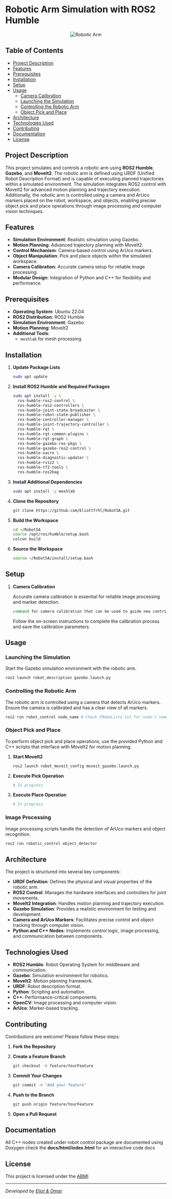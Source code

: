 # Robotic Arm Simulation with ROS2 Humble

<p align="center">
  <img src="images/rviz_view.png" alt="Robotic Arm" />
</p>


## Table of Contents

- [Project Description](#project-description)
- [Features](#features)
- [Prerequisites](#prerequisites)
- [Installation](#installation)
- [Setup](#setup)
- [Usage](#usage)
  - [Camera Calibration](#camera-calibration)
  - [Launching the Simulation](#launching-the-simulation)
  - [Controlling the Robotic Arm](#controlling-the-robotic-arm)
  - [Object Pick and Place](#object-pick-and-place)
- [Architecture](#architecture)
- [Technologies Used](#technologies-used)
- [Contributing](#contributing)
- [Documentation](#documentation)
- [License](#license)

## Project Description

This project simulates and controls a robotic arm using **ROS2 Humble**, **Gazebo**, and **MoveIt2**. The robotic arm is defined using URDF (Unified Robot Description Format) and is capable of executing planned trajectories within a simulated environment. The simulation integrates ROS2 control with MoveIt2 for advanced motion planning and trajectory execution. Additionally, the robotic arm is controlled using a camera and ArUco markers placed on the robot, workspace, and objects, enabling precise object pick and place operations through image processing and computer vision techniques.

## Features

- **Simulation Environment**: Realistic simulation using Gazebo.
- **Motion Planning**: Advanced trajectory planning with MoveIt2.
- **Control Mechanism**: Camera-based control using ArUco markers.
- **Object Manipulation**: Pick and place objects within the simulated workspace.
- **Camera Calibration**: Accurate camera setup for reliable image processing.
- **Modular Design**: Integration of Python and C++ for flexibility and performance.

## Prerequisites

- **Operating System**: Ubuntu 22.04
- **ROS2 Distribution**: ROS2 Humble
- **Simulation Environment**: Gazebo
- **Motion Planning**: MoveIt2
- **Additional Tools**:
  - `meshlab` for mesh processing

## Installation

1. **Update Package Lists**

    ```bash
    sudo apt update
    ```

2. **Install ROS2 Humble and Required Packages**

    ```bash
    sudo apt install -y \
      ros-humble-ros2-control \
      ros-humble-ros2-controllers \
      ros-humble-joint-state-broadcaster \
      ros-humble-robot-state-publisher \
      ros-humble-controller-manager \
      ros-humble-joint-trajectory-controller \
      ros-humble-rqt \
      ros-humble-rqt-common-plugins \
      ros-humble-rqt-graph \
      ros-humble-gazebo-ros-pkgs \
      ros-humble-gazebo-ros2-control \
      ros-humble-xacro \
      ros-humble-diagnostic-updater \
      ros-humble-rviz2 \
      ros-humble-tf2-tools \
      ros-humble-ros2bag
    ```

3. **Install Additional Dependencies**

    ```bash
    sudo apt install -y meshlab
    ```

4. **Clone the Repository**

    ```bash
    git clone https://github.com/Eliottfrhl/Robot5A.git
    ```

5. **Build the Workspace**

    ```bash
    cd ~/Robot5A
    source /opt/ros/humble/setup.bash
    colcon build
    ```

6. **Source the Workspace**

    ```bash
    source ~/Robot5A/install/setup.bash
    ```

## Setup

1. **Camera Calibration**

    Accurate camera calibration is essential for reliable image processing and marker detection.

    ```bash
    command for camera calibration that can be used to guide new contributers
    ```

    Follow the on-screen instructions to complete the calibration process and save the calibration parameters.

## Usage

### Launching the Simulation

Start the Gazebo simulation environment with the robotic arm.

```bash
ros2 launch robot_description gazebo.launch.py
```

### Controlling the Robotic Arm

The robotic arm is controlled using a camera that detects ArUco markers. Ensure the camera is calibrated and has a clear view of all markers.

```bash
ros2 run robot_control node_name # Check CMakeLists.txt for node's names identification
```

### Object Pick and Place

To perform object pick and place operations, use the provided Python and C++ scripts that interface with MoveIt2 for motion planning.

1. **Start MoveIt2**

    ```bash
    ros2 launch robot_moveit_config moveit_gazebo.launch.py
    ```

2. **Execute Pick Operation**

    ```bash
    # In progress
    ```

3. **Execute Place Operation**

    ```bash
    # In progress
    ```

### Image Processing

Image processing scripts handle the detection of ArUco markers and object recognition.

```bash
ros2 run robotic_control object_detector
```

## Architecture

The project is structured into several key components:

- **URDF Definition**: Defines the physical and visual properties of the robotic arm.
- **ROS2 Control**: Manages the hardware interfaces and controllers for joint movements.
- **MoveIt2 Integration**: Handles motion planning and trajectory execution.
- **Gazebo Simulation**: Provides a realistic environment for testing and development.
- **Camera and ArUco Markers**: Facilitates precise control and object tracking through computer vision.
- **Python and C++ Nodes**: Implements control logic, image processing, and communication between components.

## Technologies Used

- **ROS2 Humble**: Robot Operating System for middleware and communication.
- **Gazebo**: Simulation environment for robotics.
- **MoveIt2**: Motion planning framework.
- **URDF**: Robot description format.
- **Python**: Scripting and automation.
- **C++**: Performance-critical components.
- **OpenCV**: Image processing and computer vision.
- **ArUco**: Marker-based tracking.

## Contributing

Contributions are welcome! Please follow these steps:

1. **Fork the Repository**
2. **Create a Feature Branch**

    ```bash
    git checkout -b feature/YourFeature
    ```

3. **Commit Your Changes**

    ```bash
    git commit -m "Add your feature"
    ```

4. **Push to the Branch**

    ```bash
    git push origin feature/YourFeature
    ```

5. **Open a Pull Request**

## Documentation

All C++ nodes created under robot control package are documented using Doxygen check the **docs/html/index.html** for an interactive code docs 

## License

This project is licensed under the [ABMI](https://abmi-engineering.com/fr).

---

*Developed by [Eliot & Omar](https://github.com/Eliottfrhl)*
